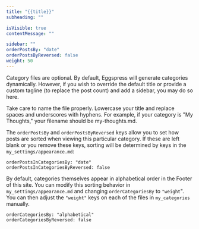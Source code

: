 ```yaml
---
title: "{{title}}"
subheading: ""

isVisible: true
contentMessage: ""

sidebar: ""
orderPostsBy: "date"
orderPostsByReversed: false
weight: 50
---
```


Category files are optional. By default, Eggspress will generate categories dynamically. However, if you wish to override the default title or provide a custom tagline (to replace the post count) and add a sidebar, you may do so here.

Take care to name the file properly. Lowercase your title and replace spaces and underscores with hyphens. For example, if your category is "My Thoughts," your filename should be my-thoughts.md.

The `orderPostsBy` and `orderPostsByReversed` keys allow you to set how posts are sorted when viewing this particular category. If these are left blank or you remove these keys, sorting will be determined by keys in the `my_settings/appearance.md`:

```
orderPostsInCategoriesBy: "date"
orderPostsInCategoriesByReversed: false
```

By default, categories themselves appear in alphabetical order in the Footer of this site. You can modify this sorting behavior in `my_settings/appearance.md` and changing `orderCategoriesBy` to `"weight`". You can then adjust the `"weight"` keys on each of the files in `my_categories` manually.

```
orderCategoriesBy: "alphabetical"
orderCategoriesByReversed: false
```
